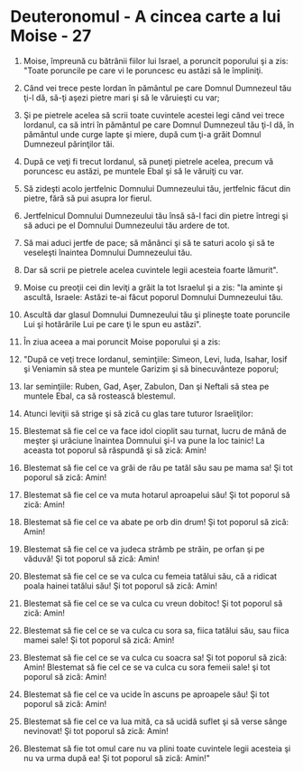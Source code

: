 # Deuteronomul - A cincea carte a lui Moise - 27

1. Moise, împreună cu bătrânii fiilor lui Israel, a poruncit poporului şi a zis: "Toate poruncile pe care vi le poruncesc eu astăzi să le împliniţi. 

2. Când vei trece peste Iordan în pământul pe care Domnul Dumnezeul tău ţi-l dă, să-ţi aşezi pietre mari şi să le văruieşti cu var; 

3. Şi pe pietrele acelea să scrii toate cuvintele acestei legi când vei trece Iordanul, ca să intri în pământul pe care Domnul Dumnezeul tău ţi-l dă, în pământul unde curge lapte şi miere, după cum ţi-a grăit Domnul Dumnezeul părinţilor tăi. 

4. După ce veţi fi trecut Iordanul, să puneţi pietrele acelea, precum vă poruncesc eu astăzi, pe muntele Ebal şi să le văruiţi cu var. 

5. Să zideşti acolo jertfelnic Domnului Dumnezeului tău, jertfelnic făcut din pietre, fără să pui asupra lor fierul. 

6. Jertfelnicul Domnului Dumnezeului tău însă să-l faci din pietre întregi şi să aduci pe el Domnului Dumnezeului tău ardere de tot. 

7. Să mai aduci jertfe de pace; să mănânci şi să te saturi acolo şi să te veseleşti înaintea Domnului Dumnezeului tău. 

8. Dar să scrii pe pietrele acelea cuvintele legii acesteia foarte lămurit". 

9. Moise cu preoţii cei din leviţi a grăit la tot Israelul şi a zis: "Ia aminte şi ascultă, Israele: Astăzi te-ai făcut poporul Domnului Dumnezeului tău. 

10. Ascultă dar glasul Domnului Dumnezeului tău şi plineşte toate poruncile Lui şi hotărârile Lui pe care ţi le spun eu astăzi". 

11. În ziua aceea a mai poruncit Moise poporului şi a zis: 

12. "După ce veţi trece Iordanul, seminţiile: Simeon, Levi, Iuda, Isahar, Iosif şi Veniamin să stea pe muntele Garizim şi să binecuvânteze poporul; 

13. Iar seminţiile: Ruben, Gad, Aşer, Zabulon, Dan şi Neftali să stea pe muntele Ebal, ca să rostească blestemul. 

14. Atunci leviţii să strige şi să zică cu glas tare tuturor Israeliţilor: 

15. Blestemat să fie cel ce va face idol cioplit sau turnat, lucru de mână de meşter şi urâciune înaintea Domnului şi-l va pune la loc tainic! La aceasta tot poporul să răspundă şi să zică: Amin! 

16. Blestemat să fie cel ce va grăi de rău pe tatăl său sau pe mama sa! Şi tot poporul să zică: Amin! 

17. Blestemat să fie cel ce va muta hotarul aproapelui său! Şi tot poporul să zică: Amin! 

18. Blestemat să fie cel ce va abate pe orb din drum! Şi tot poporul să zică: Amin! 

19. Blestemat să fie cel ce va judeca strâmb pe străin, pe orfan şi pe văduvă! Şi tot poporul să zică: Amin! 

20. Blestemat să fie cel ce se va culca cu femeia tatălui său, că a ridicat poala hainei tatălui său! Şi tot poporul să zică: Amin! 

21. Blestemat să fie cel ce se va culca cu vreun dobitoc! Şi tot poporul să zică: Amin! 

22. Blestemat să fie cel ce se va culca cu sora sa, fiica tatălui său, sau fiica mamei sale! Şi tot poporul să zică: Amin! 

23. Blestemat să fie cel ce se va culca cu soacra sa! Şi tot poporul să zică: Amin! Blestemat să fie cel ce se va culca cu sora femeii sale! şi tot poporul să zică: Amin! 

24. Blestemat să fie cel ce va ucide în ascuns pe aproapele său! Şi tot poporul să zică: Amin! 

25. Blestemat să fie cel ce va lua mită, ca să ucidă suflet şi să verse sânge nevinovat! Şi tot poporul să zică: Amin! 

26. Blestemat să fie tot omul care nu va plini toate cuvintele legii acesteia şi nu va urma după ea! Şi tot poporul să zică: Amin!" 

